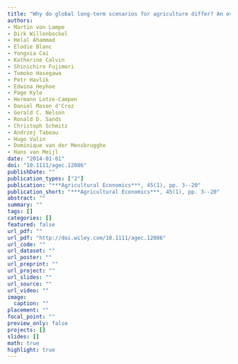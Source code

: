 ```yaml
---
title: "Why do global long-term scenarios for agriculture differ? An overview of the AgMIP Global Economic Model Intercomparison"
authors: 
- Martin von Lampe
- Dirk Willenbockel
- Helal Ahammad
- Elodie Blanc
- Yongxia Cai
- Katherine Calvin
- Shinichiro Fujimori
- Tomoko Hasegawa
- Petr Havlik
- Edwina Heyhoe
- Page Kyle
- Hermann Lotze-Campen
- Daniel Mason d'Croz
- Gerald C. Nelson
- Ronald D. Sands
- Christoph Schmitz
- Andrzej Tabeau
- Hugo Valin
- Dominique van der Mensbrugghe
- Hans van Meijl
date: "2014-01-01"
doi: "10.1111/agec.12086"
publishDate: ""
publication_types: ["2"]
publication: "***Agricultural Economics***, 45(1), pp. 3--20"
publication_short: "***Agricultural Economics***, 45(1), pp. 3--20"
abstract: ""
summary: ""
tags: []
categories: []
featured: false
url_pdf: ""
url_pdf: "http://doi.wiley.com/10.1111/agec.12086"
url_code: ""
url_dataset: ""
url_poster: ""
url_preprint: ""
url_project: ""
url_slides: ""
url_source: ""
url_video: ""
image: 
  caption: ""
placement: ""
focal_point: ""
preview_only: false
projects: []
slides: []
math: true
highlight: true
---
```

